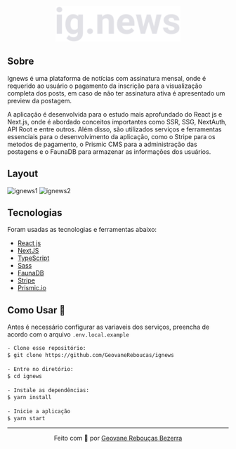 <div align="center" id="top"> 
  <img src="./public/images/logo.svg" height='80px' alt="ignews logo" />
</div>

## Sobre

Ignews é uma plataforma de notícias com assinatura mensal, onde é requerido ao usuário o pagamento da inscrição para a visualização completa dos posts, em caso de não ter assinatura ativa é apresentado um preview da postagem.

A aplicação é desenvolvida para o estudo mais aprofundado do React js e Next.js, onde é abordado conceitos importantes como SSR, SSG, NextAuth, API Root e entre outros. Além disso, são utilizados serviços e ferramentas essenciais para o desenvolvimento da aplicação, como o Stripe para os metodos de pagamento, o Prismic CMS para a administração das postagens e o FaunaDB para armazenar as informações dos usuários.

## Layout

![ignews1](https://user-images.githubusercontent.com/87788683/187079701-f78cd457-6c17-45a0-9d56-478de960bc18.png)
![ignews2](https://user-images.githubusercontent.com/87788683/187079702-e8985045-49be-4c70-8226-a4bb93364be6.png)

## Tecnologias

Foram usadas as tecnologias e ferramentas abaixo:

- [React js](https://pt-br.reactjs.org/)
- [NextJS](https://nextjs.org/)
- [TypeScript](https://www.typescriptlang.org/)
- [Sass](https://sass-lang.com/)
- [FaunaDB](https://fauna.com/)
- [Stripe](https://stripe.com/br)
- [Prismic.io](https://prismic.io/)


## Como Usar 🤔

  Antes é necessário configurar as variaveis dos serviços, preencha de acordo com o arquivo `.env.local.example`

   ```
   - Clone esse repositório:
   $ git clone https://github.com/GeovaneReboucas/ignews

   - Entre no diretório:
   $ cd ignews

   - Instale as dependências:
   $ yarn install

   - Inicie a aplicação
   $ yarn start
   
   ```  
   
<hr/>

<p align="center">
  Feito com 💜 por <a href="https://github.com/GeovaneReboucas">Geovane Rebouças Bezerra</a>
</p>
